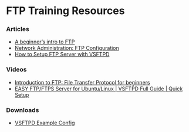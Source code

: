 # FTP Training Resources

### Articles
- <a href="https://www.gavick.com/blog/beginners-intro-ftp" target="_blank">A beginner’s intro to FTP</a>
- <a href="https://www.dummies.com/article/technology/information-technology/networking/general-networking/network-administration-ftp-configuration-183567/" target="_blank">Network Administration: FTP Configuration</a>
- <a href="https://adamtheautomator.com/vsftpd/" target="_blank">How to Setup FTP Server with VSFTPD</a>

### Videos
- <a href="https://www.youtube.com/watch?v=tQwvcjT1DKk" target="_blank">Introduction to FTP: File Transfer Protocol for beginners</a>
- <a href="https://www.youtube.com/watch?v=ISVyGxYfAGg" target="_blank">EASY FTP/FTPS Server for Ubuntu/Linux | VSFTPD Full Guide | Quick Setup</a>


### Downloads
- <a href="./downloads/lecture6-ftp-vsftpd-conf.pdf" download>VSFTPD Example Config</a>
